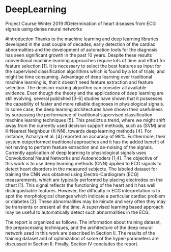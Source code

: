 # DeepLearning
Project Course Winter 2019
#Determination of heart diseases from ECG signals using dense neural networks

#Introduction
Thanks to the machine learning and deep learning libraries developed in the past couple of decades, early detection of the
cardiac abnormalities and the development of automation tools for the diagnosis has seen significant growth in the past 10
years. Despite these results conventional machine learning approaches require lots of time and effort for feature selection [1].
It is necessary to select the best features as input for the supervised classification algorithms which is found by a lot of 
trials, and might be time consuming. Advantage of deep learning over traditional machine learning is, that it doesn’t need 
feature extraction and feature selection. The decision-making algorithm can consider all available evidence. 
Even though the theory and the applications of deep learning are still evolving, several published [3-6] studies have shown
that it possesses the capability of faster and more reliable diagnoses in physiological signals. In some case, the deep 
learning architectures have shown their usefulness by surpassing the performance of traditional supervised classification
machine learning techniques [5]. This predicts a trend, where we might shift away from the currently used decision support
methods, such as (SVM) and K-Nearest Neighbour (K-NN), towards deep learning methods [4]. For instance, Acharya et al. [4] 
reported an accuracy of 98%. Furthermore, their system outperformed traditional approaches and it has the added benefit of
not having to perform feature extraction and de-noising of the signals. 
Currently application of deep learning to physiological signals uses Convolutional Neural Networks and Autoencoders [1,4]. 
The objective of this work is to use deep learning methods (CNN) applied to ECG signals to detect heart disorders in the 
measured subjects. The labeled dataset for training the CNN was obtained using Electro-Cardiogram (ECG) measurements, which are
typically performed by placing electrodes on the chest [1]. This signal reflects the functioning of the heart and it has well 
distinguishable features. However, the difficulty in ECG interpretation is to spot the morphological changes which indicate a
particular cardiac problem or diabetes [2]. These abnormalities may be minute and very often they may be transients or present 
all the time. A supervised learning based approach may be useful to automatically detect such abnormalities in the ECG.

The report is organized as follows. The information about training dataset, the preprocessing techniques, and the architecture
of the deep neural network used in this work are described in Section II.
The results of the training dataset and of optimization of some of the hyper-parameters are discussed in Section II. Finally, 
Section IV concludes the report.

